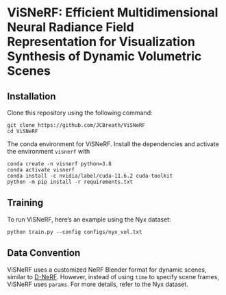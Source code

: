 # ViSNeRF: Efficient Multidimensional Neural Radiance Field Representation for Visualization Synthesis of Dynamic Volumetric Scenes


## Installation
Clone this repository using the following command:
```
git clone https://github.com/JCBreath/ViSNeRF
cd ViSNeRF
```

The conda environment for ViSNeRF. Install the dependencies and activate the environment `visnerf` with
```
conda create -n visnerf python=3.8
conda activate visnerf
conda install -c nvidia/label/cuda-11.6.2 cuda-toolkit
python -m pip install -r requirements.txt
```

## Training
To run ViSNeRF, here’s an example using the Nyx dataset:
```
python train.py --config configs/nyx_vol.txt
```

## Data Convention
ViSNeRF uses a customized NeRF Blender format for dynamic scenes, similar to [D-NeRF](https://github.com/albertpumarola/D-NeRF). 
However, instead of using `time` to specify scene frames, ViSNeRF uses `params`. 
For more details, refer to the Nyx dataset.
